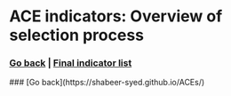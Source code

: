 # ACE indicators: Overview of selection process
### [Go back](https://shabeer-syed.github.io/ACEs/Indicators) | [Final indicator list](https://shabeer-syed.github.io/ACEs/indicatorsfinal) 

<div class="flourish-embed flourish-table" data-src="visualisation/7009582"><script src="https://public.flourish.studio/resources/embed.js"></script></div>
### [Go back](https://shabeer-syed.github.io/ACEs/)

<script src="http://code.jquery.com/jquery-1.4.2.min.js"></script> <script> var x = document.getElementsByClassName("site-footer-credits"); setTimeout(() => { x[0].remove(); }, 10); </script>